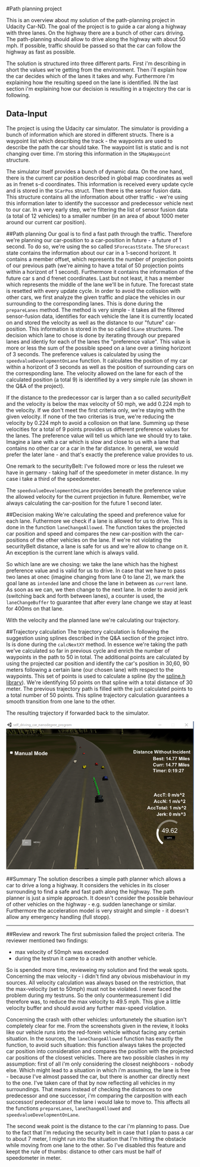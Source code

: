 #Path planning project

[//]: # (Image References)
[example]: ./example2.png

This is an overview about my solution of the path-planning project in Udacity Car-ND. The goal of the project is to guide a car along a highway with three lanes. On the highway there are a bunch of other cars driving. The path-planning should allow to drive along the highway with about 50 mph. If possible, traffic should be passed so that the car can follow the highway as fast as possible.

The solution is structured into three different parts. First i'm describing in short the values we're getting from the environment. Then i'll explain how the car decides which of the lanes it takes and why. Furthermore i'm explaining how the resulting speed on the lane is identified. IN the last section i'm explaining how our decision is resulting in a trajectory the car is following. 

## Data-Input
The project is using the Udacity car simulator. The simulator is providing a bunch of information which are stored in different structs. There is a waypoint list which describing the track - the waypoints are used to describe the path the car should take. The waypoint list is static and is not changing over time. I'm storing this information in the `SMapWaypoint` structure.

The simulator itself provides a bunch of dynamic data. On the one hand, there is the current car position described in global map coordinates as well as in frenet s-d coordinates. This information is received every update cycle and is stored in the `SCarPos` struct. Then there is the sensor fusion data. This structure contains all the information about other traffic - we're using this information later to identify the successor and predecessor vehicle next to our car. In a very early step, we're filtering the list of sensor fusion data (a total of 12 vehicles) to a smaller number (in an area of about 1000 meter around our current car position).

##Path planning
Our goal is to find a fast path through the traffic. Therefore we're planning our car-position to a car-position in future - a future of 1 second. To do so, we're using the so called `SForecastState`. The `SForecast` state contains the information about our car in a 1-second horizont. It contains a member offset, which represents the number of projection points of our previous path (we're aiming to have a total of 50 projection points within a horizont of 1 second). Furthermore it contains the information of the future car s and d frenet coordinates. Last but not least, it has a member which represents the middle of the lane we'll be in future. The forecast state is resetted with every update cycle.
In order to avoid the collission with other cars, we first analyze the given traffic and place the vehicles in our surrounding to the corresponding lanes. This is done during the `prepareLanes` method. The method is very simple - it takes all the filtered sensor-fusion data, identifies for each vehicle the lane it is currently located on and stored the velocity as well as the distance to our "future" car-position. This information is stored in the so called `SLane` structures. 
The decision which lane to chose is done by iterating through our prepared lanes and identiy for each of the lanes the "preference value". This value is more or less the sum of the possible speed on a lane over a timing horizont of 3 seconds. The preference values is calculated by using the `speedvalueDevelopmentOnLane` function. It calculates the position of my car within a horizont of 3 seconds as well as the position of surrounding cars on the corresponding lane. The velocity allowed on the lane for each of the calculated position (a total 9) is identified by a very simple rule (as shown in the Q&A of the project). 

If the distance to the predecessor car is larger than a so called *securityBelt* and the velocity is below the max velocity of 50 mph, we add 0.224 mph to the velocity. If we don't meet the first criteria only, we're staying with the given velocity. If none of the two criterias is true, we're reducing the velocity by 0.224 mph to avoid a collosion on that lane.
Summing up these velocities for a total of 9 points provides us different preference values for the lanes. The preference value will tell us which lane we should try to take. Imagine a lane with a car which is slow and close to us with a lane that contains no other car or a car in the far distance. In general, we would prefer the later lane - and that's exactly the preference value provides to us.

One remark to the securityBelt: I've followed more or less the ruleset we have in germany - taking half of the speedometer in meter distance. In my case i take a third of the speedometer.

The `speedvalueDevelopmentOnLane` provides beneath the preference value the allowed velocity for the current projection in future. Remember, we're always calculating the car-position for the future 1 second later.

##Decision making
We're calculating the speed and preference value for each lane. Futhermore we check if a lane is allowed for us to drive. This is done in the function `laneChangeAllowed`. The function takes the projected car position and speed and compares the new car-position with the car-positions of the other vehicles on the lane. If we're not violating the securityBelt distance, a lane is safe for us and we're allow to change on it. An exception is the current lane which is always valid.

So which lane are we chosing: we take the lane which has the highest preference value and is valid for us to drive. In case that we have to pass two lanes at onec (imagine changing from lane 0 to lane 2), we mark the goal lane as `intended` lane and chose the lane in between as `current` lane. As soon as we can, we then change to the next lane. In order to avoid jerk (switching back and forth between lanes), a counter is used, the `laneChangeBuffer` to guarantee that after every lane change we stay at least for 400ms on that lane.

With the velocity and the planned lane we're calculating our trajectory.

##Trajectory calculation
The trajectory calculation is following the suggestion using splines described in the Q&A section of the project intro. Is is done during the `calcNextXY` method. In essence we're taking the path we've calculated so far in previous cycle and enrich the number of waypoints in the path to 50 in total. The additional points are calculated by using the projected car position and identify the car's position in 30,60, 90 meters following a certain lane (our chosen lane) with respect to the waypoints. This set of points is used to calculate a spline (by the  [spline.h library](http://kluge.in-chemnitz.de/opensource/spline/)). We're identifying 50 points on that spline with a total distance of 30 meter. The previous trajectory path is filled with the just calculated points to a total number of 50 points.
This spline trajectory calculation guarantees a smooth transition from one lane to the other.


The resulting trajectory if forwarded back to the simulator.


![Pathplanner in action][example]

##Summary
The solution describes a simple path planner which allows a car to drive a long a highway. It considers the vehicles in its closer surrounding to find a safe and fast path along the highway.
The path planner is just a simple approach. It doesn't consider the possible behaviour of other vehicles on the highway - e.g. sudden lanechange or similar. Furthermore the acceleration model is very straight and simple - it doesn't allow any emergency handling (full stopp). 


* * *

##Review and rework
The first submission failed the project criteria. The reviewer mentioned two findings:
* max velocity of 50mph was exceeded
* during the testrun it came to a crash with another vehicle.

So is spended more time, revieweing my solution and find the weak spots. Concerning the max velocity - i didn't find any obvious misbehaviour in my sources. All velocity calculation was always based on the restriction, that the max-velocity (set to 50mph) must not be violated. I never faced the problem during my testruns. So the only countermeasurement I did therefore was, to reduce the max velocity to 49.5 mph. This give a little velocity buffer and should avoid any further max-speed violation.

Concerning the crash with other vehicles: unfortunetely the situation isn't completely clear for me. From the screenshots given in the review, it looks like our vehicle runs into the red-forein vehicle without facing any certain situation. In the sources, the `laneChangeAllowed` function has exactly the function, to avoid such situation: this function always takes the projected car position into consideration and compares the position with the projected car positions of the closest vehicles. There are two possible clashes in my assumption:
first of all i'm only considering the closest neighboors - nobody else. Which might lead to a situation in which i'm assuming, the lane is free - because I've almost passed the car, but there is another car directly next to the one.
I've taken care of that by now reflecting all vehicles in my surroundings. That means instead of checking the distances to one predecessor and one successor, i'm comparing the carposition with each successor/ predecessor of the lane i would lake to move to. This affects all the functions `prepareLanes`, `laneChangeAllowed` and `speedvalueDevelopmentOnLane`.

The second weak point is the distance to the car i'm planning to pass. Due to the fact that I'm reducing the security belt in case that I plan to pass a car to about 7 meter, I might run into the situation that I'm hitting the obstacle while moving from one lane to the other. So I've disabled this feature and keept the rule of thumbs: distance to other cars must be half of speedometer in meter.

